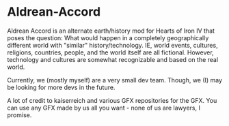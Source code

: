# Aldrean-Accord
Aldrean Accord is an alternate earth/history mod for Hearts of Iron IV that poses the question: What would happen in a completely geographically different world with "similar" history/technology. IE, world events, cultures, religions, countries, people, and the world itself are all fictional. However, technology and cultures are somewhat recognizable and based on the real world.

Currently, we (mostly myself) are a very small dev team. Though, we (I) may be looking for more devs in the future.

A lot of credit to kaiserreich and various GFX repositories for the GFX. You can use any GFX made by us all you want - none of us are lawyers, I promise.
